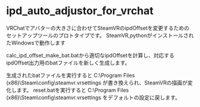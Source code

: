 # ipd_auto_adjustor_for_vrchat
VRChatでアバターの大きさに合わせてSteamVRのipdOffsetを変更するためのセットアップツールのプロトタイプです。
SteamVR,pythonがインストールされたWindowsで動作します

calc_ipd_offset_make_bat.batから適切なipdOffsetを計算し、対応するipdOffset出力用のbatファイルを新しく生成します。

生成されたbatファイルを実行すると C:\Program Files (x86)\Steam\config\steamvr.vrsettings が書き換えられ、SteamVRの描画が変化します。
reset.batを実行すると C:\Program Files (x86)\Steam\config\steamvr.vrsettings をデフォルトの設定に戻します。